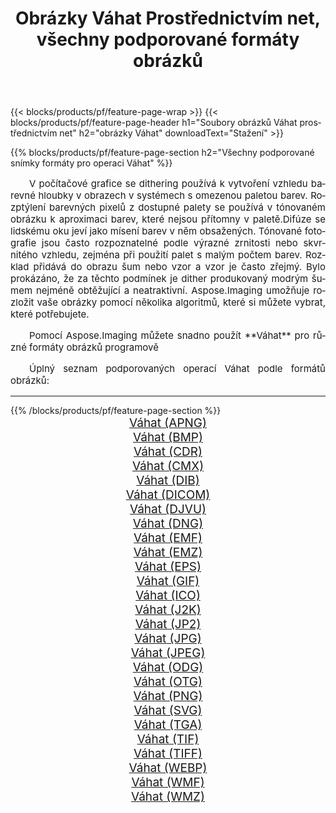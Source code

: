 ﻿---
title: Obrázky Váhat Prostřednictvím net, všechny podporované formáty obrázků 
weight: 3920
url: /cs/net/dither/ 
lang: cs
langdirlevel: 2
locales: zh-hans,ja,it,ru,de,es,fr,nl,id,lt,pl,pt,vi,tr,ko,zh-hant,ar,hi,th,sv,cs,uk,he
description: Pomocí Aspose.Imaging můžete snadno Váhat obrázky přes net
---

{{< blocks/products/pf/feature-page-wrap >}}
{{< blocks/products/pf/feature-page-header h1="Soubory obrázků Váhat prostřednictvím net" h2="obrázky Váhat" downloadText="Stažení" >}}


{{% blocks/products/pf/feature-page-section  h2="Všechny podporované snímky formáty pro operaci Váhat" %}}
<p align="justify" style="text-indent:2em;font-size:15px;">
V počítačové grafice se dithering používá k vytvoření vzhledu barevné hloubky v obrazech v systémech s omezenou paletou barev. Rozptýlení barevných pixelů z dostupné palety se používá v tónovaném obrázku k aproximaci barev, které nejsou přítomny v paletě.Difúze se lidskému oku jeví jako mísení barev v něm obsažených. Tónované fotografie jsou často rozpoznatelné podle výrazné zrnitosti nebo skvrnitého vzhledu, zejména při použití palet s malým počtem barev. Rozklad přidává do obrazu šum nebo vzor a vzor je často zřejmý. Bylo prokázáno, že za těchto podmínek je dither produkovaný modrým šumem nejméně obtěžující a neatraktivní. Aspose.Imaging umožňuje rozložit vaše obrázky pomocí několika algoritmů, které si můžete vybrat, které potřebujete.
</p>
<p align="justify" style="text-indent:2em;font-size:15px;">
Pomocí Aspose.Imaging můžete snadno použít **Váhat** pro různé formáty obrázků programově
</p>
<p align="justify" style="text-indent:2em;font-size:15px;">
Úplný seznam podporovaných operací Váhat podle formátů obrázků:
</p>
<hr/>
{{% /blocks/products/pf/feature-page-section %}}
<div class="container-fluid productfamilypage bg-gray">
    <div class="convertypes bg-gray agp-content section">
        <div class="container">
		<div class="row other-converters" style="gap: 10px;font-size: 19px;text-align:center;">
		    <div class='col-md-2 other-converter remove-lp remove-rp'><a href="/imaging/cs/net/dither/apng/" style="padding:15px;">Váhat (APNG)</a></div><div class='col-md-2 other-converter remove-lp remove-rp'><a href="/imaging/cs/net/dither/bmp/" style="padding:15px;">Váhat (BMP)</a></div><div class='col-md-2 other-converter remove-lp remove-rp'><a href="/imaging/cs/net/dither/cdr/" style="padding:15px;">Váhat (CDR)</a></div><div class='col-md-2 other-converter remove-lp remove-rp'><a href="/imaging/cs/net/dither/cmx/" style="padding:15px;">Váhat (CMX)</a></div><div class='col-md-2 other-converter remove-lp remove-rp'><a href="/imaging/cs/net/dither/dib/" style="padding:15px;">Váhat (DIB)</a></div><div class='col-md-2 other-converter remove-lp remove-rp'><a href="/imaging/cs/net/dither/dicom/" style="padding:15px;">Váhat (DICOM)</a></div><div class='col-md-2 other-converter remove-lp remove-rp'><a href="/imaging/cs/net/dither/djvu/" style="padding:15px;">Váhat (DJVU)</a></div><div class='col-md-2 other-converter remove-lp remove-rp'><a href="/imaging/cs/net/dither/dng/" style="padding:15px;">Váhat (DNG)</a></div><div class='col-md-2 other-converter remove-lp remove-rp'><a href="/imaging/cs/net/dither/emf/" style="padding:15px;">Váhat (EMF)</a></div><div class='col-md-2 other-converter remove-lp remove-rp'><a href="/imaging/cs/net/dither/emz/" style="padding:15px;">Váhat (EMZ)</a></div><div class='col-md-2 other-converter remove-lp remove-rp'><a href="/imaging/cs/net/dither/eps/" style="padding:15px;">Váhat (EPS)</a></div><div class='col-md-2 other-converter remove-lp remove-rp'><a href="/imaging/cs/net/dither/gif/" style="padding:15px;">Váhat (GIF)</a></div><div class='col-md-2 other-converter remove-lp remove-rp'><a href="/imaging/cs/net/dither/ico/" style="padding:15px;">Váhat (ICO)</a></div><div class='col-md-2 other-converter remove-lp remove-rp'><a href="/imaging/cs/net/dither/j2k/" style="padding:15px;">Váhat (J2K)</a></div><div class='col-md-2 other-converter remove-lp remove-rp'><a href="/imaging/cs/net/dither/jp2/" style="padding:15px;">Váhat (JP2)</a></div><div class='col-md-2 other-converter remove-lp remove-rp'><a href="/imaging/cs/net/dither/jpg/" style="padding:15px;">Váhat (JPG)</a></div><div class='col-md-2 other-converter remove-lp remove-rp'><a href="/imaging/cs/net/dither/jpeg/" style="padding:15px;">Váhat (JPEG)</a></div><div class='col-md-2 other-converter remove-lp remove-rp'><a href="/imaging/cs/net/dither/odg/" style="padding:15px;">Váhat (ODG)</a></div><div class='col-md-2 other-converter remove-lp remove-rp'><a href="/imaging/cs/net/dither/otg/" style="padding:15px;">Váhat (OTG)</a></div><div class='col-md-2 other-converter remove-lp remove-rp'><a href="/imaging/cs/net/dither/png/" style="padding:15px;">Váhat (PNG)</a></div><div class='col-md-2 other-converter remove-lp remove-rp'><a href="/imaging/cs/net/dither/svg/" style="padding:15px;">Váhat (SVG)</a></div><div class='col-md-2 other-converter remove-lp remove-rp'><a href="/imaging/cs/net/dither/tga/" style="padding:15px;">Váhat (TGA)</a></div><div class='col-md-2 other-converter remove-lp remove-rp'><a href="/imaging/cs/net/dither/tif/" style="padding:15px;">Váhat (TIF)</a></div><div class='col-md-2 other-converter remove-lp remove-rp'><a href="/imaging/cs/net/dither/tiff/" style="padding:15px;">Váhat (TIFF)</a></div><div class='col-md-2 other-converter remove-lp remove-rp'><a href="/imaging/cs/net/dither/webp/" style="padding:15px;">Váhat (WEBP)</a></div><div class='col-md-2 other-converter remove-lp remove-rp'><a href="/imaging/cs/net/dither/wmf/" style="padding:15px;">Váhat (WMF)</a></div><div class='col-md-2 other-converter remove-lp remove-rp'><a href="/imaging/cs/net/dither/wmz/" style="padding:15px;">Váhat (WMZ)</a></div>
                </div>
        </div>
    </div>
</div>
<br/>
